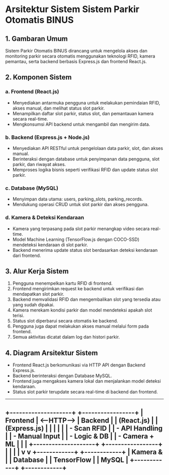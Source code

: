 # Arsitektur Sistem Sistem Parkir Otomatis BINUS

## 1. Gambaran Umum

Sistem Parkir Otomatis BINUS dirancang untuk mengelola akses dan monitoring parkir secara otomatis menggunakan teknologi RFID, kamera pemantau, serta backend berbasis Express.js dan frontend React.js.

## 2. Komponen Sistem

### a. Frontend (React.js)
- Menyediakan antarmuka pengguna untuk melakukan pemindaian RFID, akses manual, dan melihat status slot parkir.
- Menampilkan daftar slot parkir, status slot, dan pemantauan kamera secara real-time.
- Mengkonsumsi API backend untuk mengambil dan mengirim data.

### b. Backend (Express.js + Node.js)
- Menyediakan API RESTful untuk pengelolaan data parkir, slot, dan akses manual.
- Berinteraksi dengan database untuk penyimpanan data pengguna, slot parkir, dan riwayat akses.
- Memproses logika bisnis seperti verifikasi RFID dan update status slot parkir.

### c. Database (MySQL)
- Menyimpan data utama: users, parking_slots, parking_records.
- Mendukung operasi CRUD untuk slot parkir dan akses pengguna.

### d. Kamera & Deteksi Kendaraan
- Kamera yang terpasang pada slot parkir menangkap video secara real-time.
- Model Machine Learning (TensorFlow.js dengan COCO-SSD) mendeteksi kendaraan di slot parkir.
- Backend menerima update status slot berdasarkan deteksi kendaraan dari frontend.

## 3. Alur Kerja Sistem

1. Pengguna menempelkan kartu RFID di frontend.
2. Frontend mengirimkan request ke backend untuk verifikasi dan mendapatkan slot parkir.
3. Backend memvalidasi RFID dan mengembalikan slot yang tersedia atau yang sudah dipakai.
4. Kamera merekam kondisi parkir dan model mendeteksi apakah slot terisi.
5. Status slot diperbarui secara otomatis ke backend.
6. Pengguna juga dapat melakukan akses manual melalui form pada frontend.
7. Semua aktivitas dicatat dalam log dan histori parkir.

## 4. Diagram Arsitektur Sistem

- Frontend React.js berkomunikasi via HTTP API dengan Backend Express.js.
- Backend berinteraksi dengan Database MySQL.
- Frontend juga mengakses kamera lokal dan menjalankan model deteksi kendaraan.
- Status slot parkir terupdate secara real-time di backend dan frontend.



---
+--------------------+            +-----------------+
|    Frontend        | <--HTTP--> |   Backend       |
| (React.js)         |            | (Express.js)    |
|                    |            |                 |
| - Scan RFID        |            | - API Handling  |
| - Manual Input     |            | - Logic & DB    |
| - Camera + ML      |            |                 |
+--------------------+            +-----------------+
         |                                  |
         |                                  |
         v                                  v
    +------------+                   +------------+
    |  Kamera &  |                   |  Database  |
    | TensorFlow |                   |   MySQL    |
    +------------+                   +------------+
---
